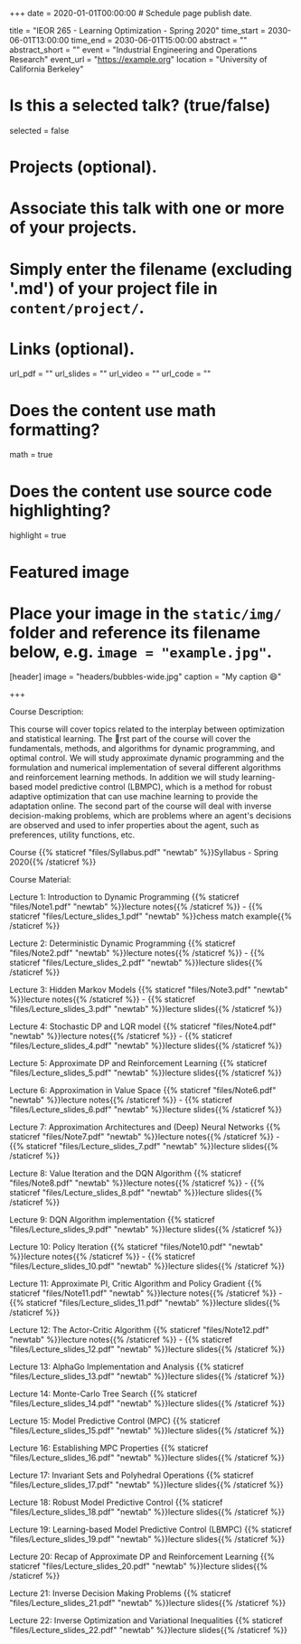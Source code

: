 +++
date = 2020-01-01T00:00:00  # Schedule page publish date.

title = "IEOR 265 - Learning  Optimization - Spring 2020"
time_start = 2030-06-01T13:00:00
time_end = 2030-06-01T15:00:00
abstract = ""
abstract_short = ""
event = "Industrial Engineering and Operations Research"
event_url = "https://example.org"
location = "University of California Berkeley"

# Is this a selected talk? (true/false)
selected = false

# Projects (optional).
#   Associate this talk with one or more of your projects.
#   Simply enter the filename (excluding '.md') of your project file in `content/project/`.

# Links (optional).
url_pdf = ""
url_slides = ""
url_video = ""
url_code = ""

# Does the content use math formatting?
math = true

# Does the content use source code highlighting?
highlight = true

# Featured image
# Place your image in the `static/img/` folder and reference its filename below, e.g. `image = "example.jpg"`.
[header]
image = "headers/bubbles-wide.jpg"
caption = "My caption :smile:"

+++

Course Description:

This course will cover topics related to the interplay between optimization and statistical learning. The rst part of the course will cover the fundamentals, methods, and algorithms for dynamic programming, and optimal control. We will study approximate dynamic programming and the formulation and numerical implementation of several different algorithms and reinforcement learning methods. In addition we will study learning-based model predictive control (LBMPC), which is a method for robust adaptive optimization that can use machine learning to provide the adaptation online. The second part of the course will deal with inverse decision-making problems, which are problems where an agent's decisions are observed and used to infer properties about the agent, such as preferences, utility functions, etc.

Course {{% staticref "files/Syllabus.pdf" "newtab" %}}Syllabus - Spring 2020{{% /staticref %}}

Course Material: 

Lecture 1: Introduction to Dynamic Programming {{% staticref "files/Note1.pdf" "newtab" %}}lecture notes{{% /staticref %}} - {{% staticref "files/Lecture_slides_1.pdf" "newtab" %}}chess match example{{% /staticref %}}

Lecture 2: Deterministic Dynamic Programming {{% staticref "files/Note2.pdf" "newtab" %}}lecture notes{{% /staticref %}} - {{% staticref "files/Lecture_slides_2.pdf" "newtab" %}}lecture slides{{% /staticref %}}

Lecture 3: Hidden Markov Models {{% staticref "files/Note3.pdf" "newtab" %}}lecture notes{{% /staticref %}} - {{% staticref "files/Lecture_slides_3.pdf" "newtab" %}}lecture slides{{% /staticref %}}

Lecture 4: Stochastic DP and LQR model {{% staticref "files/Note4.pdf" "newtab" %}}lecture notes{{% /staticref %}} - {{% staticref "files/Lecture_slides_4.pdf" "newtab" %}}lecture slides{{% /staticref %}}

Lecture 5: Approximate DP and Reinforcement Learning {{% staticref "files/Lecture_slides_5.pdf" "newtab" %}}lecture slides{{% /staticref %}}

Lecture 6: Approximation in Value Space {{% staticref "files/Note6.pdf" "newtab" %}}lecture notes{{% /staticref %}} - {{% staticref "files/Lecture_slides_6.pdf" "newtab" %}}lecture slides{{% /staticref %}}

Lecture 7: Approximation Architectures and (Deep) Neural Networks {{% staticref "files/Note7.pdf" "newtab" %}}lecture notes{{% /staticref %}} - {{% staticref "files/Lecture_slides_7.pdf" "newtab" %}}lecture slides{{% /staticref %}}

Lecture 8: Value Iteration and the DQN Algorithm {{% staticref "files/Note8.pdf" "newtab" %}}lecture notes{{% /staticref %}} - {{% staticref "files/Lecture_slides_8.pdf" "newtab" %}}lecture slides{{% /staticref %}}

Lecture 9: DQN Algorithm implementation {{% staticref "files/Lecture_slides_9.pdf" "newtab" %}}lecture slides{{% /staticref %}}

Lecture 10: Policy Iteration {{% staticref "files/Note10.pdf" "newtab" %}}lecture notes{{% /staticref %}} - {{% staticref "files/Lecture_slides_10.pdf" "newtab" %}}lecture slides{{% /staticref %}}

Lecture 11: Approximate PI, Critic Algorithm and Policy Gradient {{% staticref "files/Note11.pdf" "newtab" %}}lecture notes{{% /staticref %}} - {{% staticref "files/Lecture_slides_11.pdf" "newtab" %}}lecture slides{{% /staticref %}}

Lecture 12: The Actor-Critic Algorithm {{% staticref "files/Note12.pdf" "newtab" %}}lecture notes{{% /staticref %}} - {{% staticref "files/Lecture_slides_12.pdf" "newtab" %}}lecture slides{{% /staticref %}}

Lecture 13: AlphaGo Implementation and Analysis {{% staticref "files/Lecture_slides_13.pdf" "newtab" %}}lecture slides{{% /staticref %}}

Lecture 14: Monte-Carlo Tree Search {{% staticref "files/Lecture_slides_14.pdf" "newtab" %}}lecture slides{{% /staticref %}}

Lecture 15: Model Predictive Control (MPC) {{% staticref "files/Lecture_slides_15.pdf" "newtab" %}}lecture slides{{% /staticref %}}

Lecture 16: Establishing MPC Properties {{% staticref "files/Lecture_slides_16.pdf" "newtab" %}}lecture slides{{% /staticref %}}

Lecture 17: Invariant Sets and Polyhedral Operations {{% staticref "files/Lecture_slides_17.pdf" "newtab" %}}lecture slides{{% /staticref %}}

Lecture 18: Robust Model Predictive Control {{% staticref "files/Lecture_slides_18.pdf" "newtab" %}}lecture slides{{% /staticref %}}

Lecture 19: Learning-based Model Predictive Control (LBMPC) {{% staticref "files/Lecture_slides_19.pdf" "newtab" %}}lecture slides{{% /staticref %}}

Lecture 20: Recap of Approximate DP and Reinforcement Learning {{% staticref "files/Lecture_slides_20.pdf" "newtab" %}}lecture slides{{% /staticref %}}

Lecture 21: Inverse Decision Making Problems {{% staticref "files/Lecture_slides_21.pdf" "newtab" %}}lecture slides{{% /staticref %}}

Lecture 22: Inverse Optimization and Variational Inequalities {{% staticref "files/Lecture_slides_22.pdf" "newtab" %}}lecture slides{{% /staticref %}}